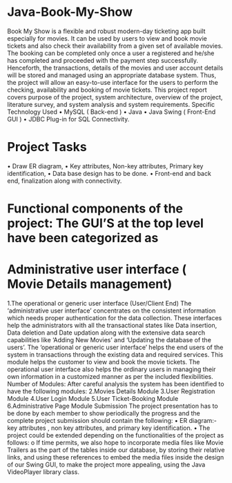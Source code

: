 # Java-Book-My-Show
Book My Show is a flexible and robust modern-day ticketing app built especially for movies. It can be used by users to view and book movie tickets and also check their availability from a given set of available movies. The booking can be completed only once a user a registered and he/she has completed and proceeded with the payment step successfully. Henceforth, the transactions, details of the movies and user account details will be stored and managed using an appropriate database system. Thus, the project will allow an easy-to-use interface for the users to perform the checking, availability and booking of movie tickets. This project report covers purpose of the project, system architecture, overview of the project, literature survey, and system analysis and system requirements. Specific Technology Used • MySQL ( Back-end ) • Java • Java Swing ( Front-End GUI ) • JDBC Plug-in for SQL Connectivity.

# Project Tasks 
• Draw ER diagram, 
• Key attributes, Non-key attributes, Primary key identification, 
• Data base design has to be done. 
• Front-end and back end, finalization along with connectivity.

# Functional components of the project: The GUI’S at the top level have been categorized as

# Administrative user interface ( Movie Details management)
1.The operational or generic user interface (User/Client End) The ‘administrative user interface’ concentrates on the consistent information which needs proper authentication for the data collection. These interfaces help the administrators with all the transactional states like Data insertion, Data deletion and Date updation along with the extensive data search capabilities like ‘Adding New Movies’ and ‘Updating the database of the users’. The ‘operational or generic user interface’ helps the end users of the system in transactions through the existing data and required services. This module helps the customer to view and book the movie tickets. The operational user interface also helps the ordinary users in managing their own information in a customized manner as per the included flexibilities. Number of Modules: After careful analysis the system has been identified to have the following modules:
2.Movies Details Module
3.User Registration Module
4.User Login Module
5.User Ticket-Booking Module
6.Administrative Page Module Submission The project presentation has to be done by each member to show periodically the progress and the complete project submission should contain the following: • ER diagram:- key attributes , non key attributes, and primary key identification. • The project could be extended depending on the functionalities of the project as follows: o If time permits, we also hope to incorporate media files like Movie Trailers as the part of the tables inside our database, by storing their relative links, and using these references to embed the media files inside the design of our Swing GUI, to make the project more appealing, using the Java VideoPlayer library class.
